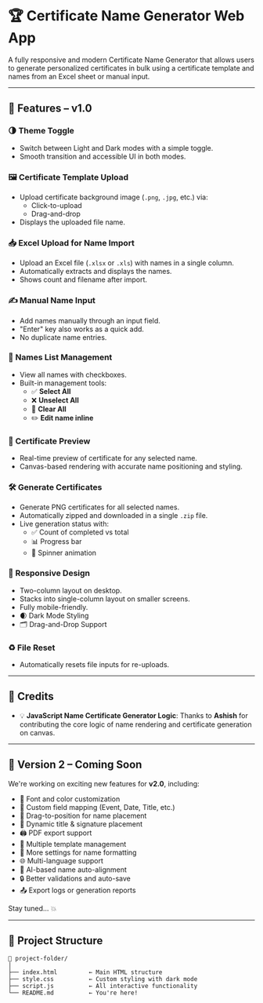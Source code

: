 # 🏆 Certificate Name Generator Web App

A fully responsive and modern Certificate Name Generator that allows users to generate personalized certificates in bulk using a certificate template and names from an Excel sheet or manual input.

---

## 🚀 Features – v1.0

### 🌗 Theme Toggle
- Switch between Light and Dark modes with a simple toggle.
- Smooth transition and accessible UI in both modes.

### 🖼️ Certificate Template Upload
- Upload certificate background image (`.png`, `.jpg`, etc.) via:
  - Click-to-upload
  - Drag-and-drop
- Displays the uploaded file name.

### 📥 Excel Upload for Name Import
- Upload an Excel file (`.xlsx` or `.xls`) with names in a single column.
- Automatically extracts and displays the names.
- Shows count and filename after import.

### ✍️ Manual Name Input
- Add names manually through an input field.
- "Enter" key also works as a quick add.
- No duplicate name entries.

### 🧾 Names List Management
- View all names with checkboxes.
- Built-in management tools:
  - ✅ **Select All**
  - ❌ **Unselect All**
  - 🧹 **Clear All**
  - ✏️ **Edit name inline**

### 👀 Certificate Preview
- Real-time preview of certificate for any selected name.
- Canvas-based rendering with accurate name positioning and styling.

### 🛠️ Generate Certificates
- Generate PNG certificates for all selected names.
- Automatically zipped and downloaded in a single `.zip` file.
- Live generation status with:
  - ✅ Count of completed vs total
  - 📊 Progress bar
  - 🔄 Spinner animation

### 📱 Responsive Design
- Two-column layout on desktop.
- Stacks into single-column layout on smaller screens.
- Fully mobile-friendly.
- 🌒 Dark Mode Styling
- 🗂️ Drag-and-Drop Support

### ♻️ File Reset
- Automatically resets file inputs for re-uploads.

---

## 👤 Credits

- 💡 **JavaScript Name Certificate Generator Logic**: Thanks to **Ashish** for contributing the core logic of name rendering and certificate generation on canvas.

---

## 🧪 Version 2 – Coming Soon

We're working on exciting new features for **v2.0**, including:

- 🎨 Font and color customization
- 🧾 Custom field mapping (Event, Date, Title, etc.)
- 📌 Drag-to-position for name placement
- 📝 Dynamic title & signature placement
- 🖨️ PDF export support
- 📁 Multiple template management
- 🔧 More settings for name formatting
- 🌐 Multi-language support
- 🎯 AI-based name auto-alignment
- 🔒 Better validations and auto-save
- 📤 Export logs or generation reports

Stay tuned... 💥

---

## 📂 Project Structure

```plaintext
📁 project-folder/
│
├── index.html         ← Main HTML structure
├── style.css          ← Custom styling with dark mode
├── script.js          ← All interactive functionality
└── README.md          ← You're here!